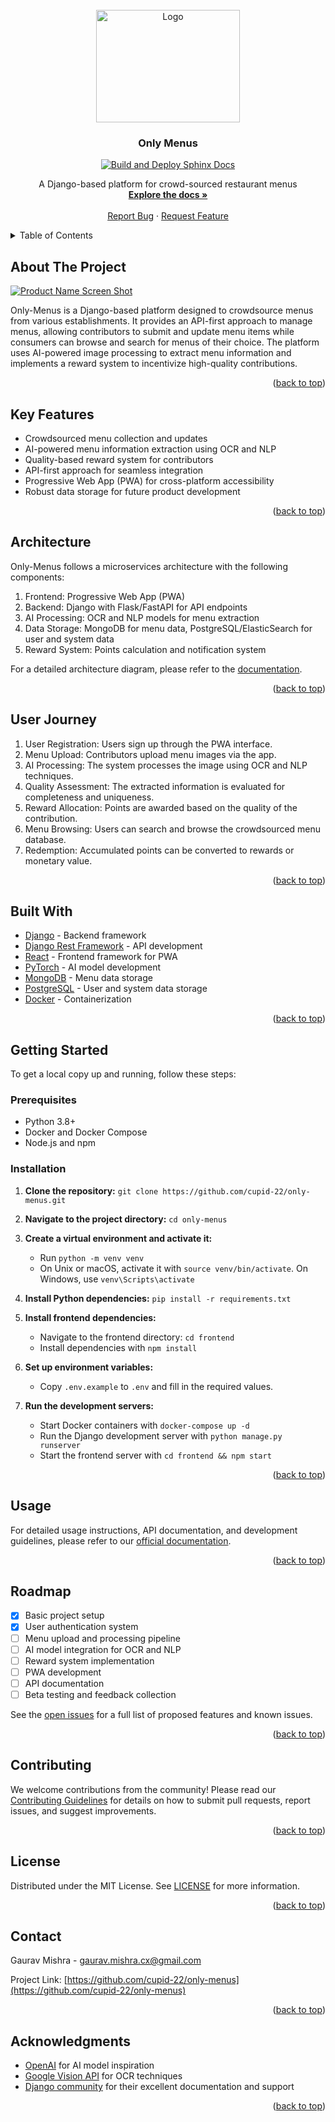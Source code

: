 <div id="top"></div>

<!-- PROJECT LOGO -->
<br />
<div align="center">
  <a href="https://cupid-22.github.io/base-shift/only-menu/architecture.html#system-architecture-overview">
    <img src="/docs/source/_static/images/logo.png" alt="Logo" width="230" height="180">
  </a>

  <h3 align="center">Only Menus</h3>

[![Build and Deploy Sphinx Docs](https://github.com/cupid-22/base-shift/actions/workflows/deploy-docs.yml/badge.svg)](https://github.com/cupid-22/base-shift/actions/workflows/deploy-docs.yml)
  <p align="center">
    A Django-based platform for crowd-sourced restaurant menus
    <br />
    <a href="https://cupid-22.github.io/base-shift/only-menu/index.html"><strong>Explore the docs »</strong></a>
    <br />
    <br />
    <a href="https://github.com/cupid-22/only-menus/issues">Report Bug</a>
    ·
    <a href="https://github.com/cupid-22/only-menus/issues">Request Feature</a>
  </p>
</div>

<!-- TABLE OF CONTENTS -->
<details>
  <summary>Table of Contents</summary>
  <ol>
    <li><a href="#about-the-project">About The Project</a></li>
    <li><a href="#key-features">Key Features</a></li>
    <li><a href="#architecture">Architecture</a></li>
    <li><a href="#user-journey">User Journey</a></li>
    <li><a href="#built-with">Built With</a></li>
    <li><a href="#getting-started">Getting Started</a></li>
    <li><a href="#usage">Usage</a></li>
    <li><a href="#roadmap">Roadmap</a></li>
    <li><a href="#contributing">Contributing</a></li>
    <li><a href="#license">License</a></li>
    <li><a href="#contact">Contact</a></li>
    <li><a href="#acknowledgments">Acknowledgments</a></li>
  </ol>
</details>

## About The Project

[![Product Name Screen Shot](/docs/source/_static/images/colorful_data_flow_compnent.png)](./docs/source/_static/images/colorful_data_flow_compnent.png)

Only-Menus is a Django-based platform designed to crowdsource menus from various establishments. It provides an API-first approach to manage menus, allowing contributors to submit and update menu items while consumers can browse and search for menus of their choice. The platform uses AI-powered image processing to extract menu information and implements a reward system to incentivize high-quality contributions.

<p align="right">(<a href="#top">back to top</a>)</p>

## Key Features

- Crowdsourced menu collection and updates
- AI-powered menu information extraction using OCR and NLP
- Quality-based reward system for contributors
- API-first approach for seamless integration
- Progressive Web App (PWA) for cross-platform accessibility
- Robust data storage for future product development

<p align="right">(<a href="#top">back to top</a>)</p>

## Architecture

Only-Menus follows a microservices architecture with the following components:

1. Frontend: Progressive Web App (PWA)
2. Backend: Django with Flask/FastAPI for API endpoints
3. AI Processing: OCR and NLP models for menu extraction
4. Data Storage: MongoDB for menu data, PostgreSQL/ElasticSearch for user and system data
5. Reward System: Points calculation and notification system

For a detailed architecture diagram, please refer to the [documentation](https://cupid-22.github.io/base-shift/only-menu/architecture.html).

<p align="right">(<a href="#top">back to top</a>)</p>

## User Journey

1. User Registration: Users sign up through the PWA interface.
2. Menu Upload: Contributors upload menu images via the app.
3. AI Processing: The system processes the image using OCR and NLP techniques.
4. Quality Assessment: The extracted information is evaluated for completeness and uniqueness.
5. Reward Allocation: Points are awarded based on the quality of the contribution.
6. Menu Browsing: Users can search and browse the crowdsourced menu database.
7. Redemption: Accumulated points can be converted to rewards or monetary value.

<p align="right">(<a href="#top">back to top</a>)</p>

## Built With

- [Django](https://www.djangoproject.com/) - Backend framework
- [Django Rest Framework](https://www.django-rest-framework.org/) - API development
- [React](https://reactjs.org/) - Frontend framework for PWA
- [PyTorch](https://pytorch.org/) - AI model development
- [MongoDB](https://www.mongodb.com/) - Menu data storage
- [PostgreSQL](https://www.postgresql.org/) - User and system data storage
- [Docker](https://www.docker.com/) - Containerization

<p align="right">(<a href="#top">back to top</a>)</p>

## Getting Started

To get a local copy up and running, follow these steps:

### Prerequisites

- Python 3.8+
- Docker and Docker Compose
- Node.js and npm

### Installation

1. **Clone the repository:**
   `git clone https://github.com/cupid-22/only-menus.git`

2. **Navigate to the project directory:**
   `cd only-menus`

3. **Create a virtual environment and activate it:**
   - Run `python -m venv venv`
   - On Unix or macOS, activate it with `source venv/bin/activate`. On Windows, use `venv\Scripts\activate`

4. **Install Python dependencies:**
   `pip install -r requirements.txt`

5. **Install frontend dependencies:**
   - Navigate to the frontend directory: `cd frontend`
   - Install dependencies with `npm install`

6. **Set up environment variables:**
   - Copy `.env.example` to `.env` and fill in the required values.

7. **Run the development servers:**
   - Start Docker containers with `docker-compose up -d`
   - Run the Django development server with `python manage.py runserver`
   - Start the frontend server with `cd frontend && npm start`

<p align="right">(<a href="#top">back to top</a>)</p>

## Usage

For detailed usage instructions, API documentation, and development guidelines, please refer to our [official documentation](https://cupid-22.github.io/base-shift/only-menu/index.html).

<p align="right">(<a href="#top">back to top</a>)</p>

## Roadmap

- [x] Basic project setup
- [x] User authentication system
- [ ] Menu upload and processing pipeline
- [ ] AI model integration for OCR and NLP
- [ ] Reward system implementation
- [ ] PWA development
- [ ] API documentation
- [ ] Beta testing and feedback collection

See the [open issues](https://github.com/cupid-22/only-menus/issues) for a full list of proposed features and known issues.

<p align="right">(<a href="#top">back to top</a>)</p>

## Contributing

We welcome contributions from the community! Please read our [Contributing Guidelines](CONTRIBUTING.md) for details on how to submit pull requests, report issues, and suggest improvements.

<p align="right">(<a href="#top">back to top</a>)</p>

## License

Distributed under the MIT License. See [LICENSE](LICENSE) for more information.

<p align="right">(<a href="#top">back to top</a>)</p>

## Contact

Gaurav Mishra - [gaurav.mishra.cx@gmail.com](mailto:gaurav.mishra.cx@gmail.com)

Project Link: [https://github.com/cupid-22/only-menus](https://github.com/cupid-22/only-menus)

<p align="right">(<a href="#top">back to top</a>)</p>

## Acknowledgments

- [OpenAI](https://openai.com/) for AI model inspiration
- [Google Vision API](https://cloud.google.com/vision) for OCR techniques
- [Django community](https://www.djangoproject.com/community/) for their excellent documentation and support

<p align="right">(<a href="#top">back to top</a>)</p>
